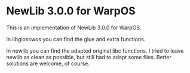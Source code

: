 NewLib 3.0.0 for WarpOS
=======================

This is an implementation of NewLib 3.0.0 for WarpOS.

In libglosswos you can find the glue and extra functions.

In newlib you can find the adapted original libc functions. I tried
to leave newlib as clean as possible, but still had to adapt some files.
Better solutions are welcome, of course.
